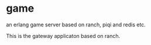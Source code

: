 game
====

an erlang game server based on ranch, piqi and redis etc.

This is the gateway applicaton based on ranch.
